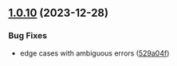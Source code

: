 ## [1.0.10](https://github.com/rzvxa/tryumph/compare/v1.0.9...v1.0.10) (2023-12-28)


### Bug Fixes

* edge cases with ambiguous errors ([529a04f](https://github.com/rzvxa/tryumph/commit/529a04fd33d47bbccc38762102447bb78e4f1b2f))
